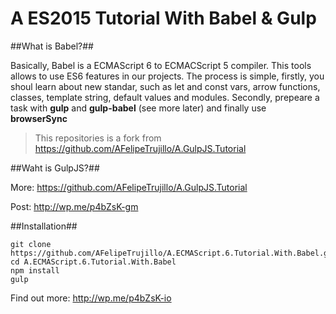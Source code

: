 # A ES2015 Tutorial With Babel & Gulp #

##What is Babel?##

Basically, Babel is a ECMAScript 6 to ECMACScript 5 compiler. This tools allows to use
ES6 features in our projects. The process is simple, firstly, you shoul learn about new
standar, such as let and const vars, arrow functions, classes, template string, default
values and modules. Secondly, prepeare a task with **gulp** and **gulp-babel** 
(see more later) and finally use **browserSync**

> This repositories is a fork from https://github.com/AFelipeTrujillo/A.GulpJS.Tutorial

##Waht is GulpJS?##

More: https://github.com/AFelipeTrujillo/A.GulpJS.Tutorial

Post: http://wp.me/p4bZsK-gm

##Installation##

```
git clone https://github.com/AFelipeTrujillo/A.ECMAScript.6.Tutorial.With.Babel.git
cd A.ECMAScript.6.Tutorial.With.Babel
npm install
gulp
```

Find out more: http://wp.me/p4bZsK-io
